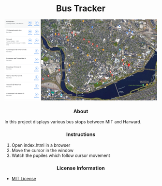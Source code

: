 
# <div align="center">Bus Tracker</div>

<img src= "BusStops.png" width='888'/>

### <div align="center">About</div>

In this project displays various bus stops between MIT and Harward.

### <div align="center">Instructions</div>
 1. Open index.html in a browser
 2. Move the cursor in the window
 3. Watch the pupiles which follow cursor movement

### <div align="center">License Information</div>
 - [MIT License](https://mit-license.org/)


